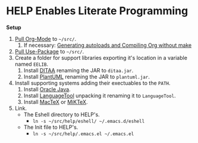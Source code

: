 # HELP Enables Literate Programming

**Setup**

1.  [Pull Org-Mode](http://orgmode.org/) to `~/src/`.
    1.  If necessary: [Generating autoloads and Compiling Org without make](http://orgmode.org/worg/org-hacks.html)
2.  [Pull Use-Package](https://github.com/jwiegley/use-package) to `~/src/`.
3.  Create a folder for support libraries exporting it's location in a variable
    named `EELIB`.
    1.  Install [DITAA](http://ditaa.sourceforge.net/) renaming the JAR to `ditaa.jar`.
    2.  Install [PlantUML](http://plantuml.com/) renaming the JAR to `plantuml.jar`.
4.  Install supporting systems adding their exectuables to the `PATH`.
    1.  Install [Oracle Java](https://www.oracle.com/java/index.html).
    2.  Install [LanguageTool](https://www.languagetool.org/) unpacking it renaming it to `LanguageTool`.
    3.  Install [MacTeX](https://tug.org/mactex/) or [MiKTeX](http://miktex.org/).
5.  Link.
    -   The Eshell directory to HELP's.
        -   `ln -s ~/src/help/eshell/ ~/.emacs.d/eshell`
    -   The Init file to HELP's.
        -   `ln -s ~/src/help/.emacs.el ~/.emacs.el`
